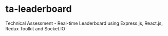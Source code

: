 # ta-leaderboard
  Technical Assessment - Real-time Leaderboard using Express.js, React.js, Redux Toolkit and Socket.IO
